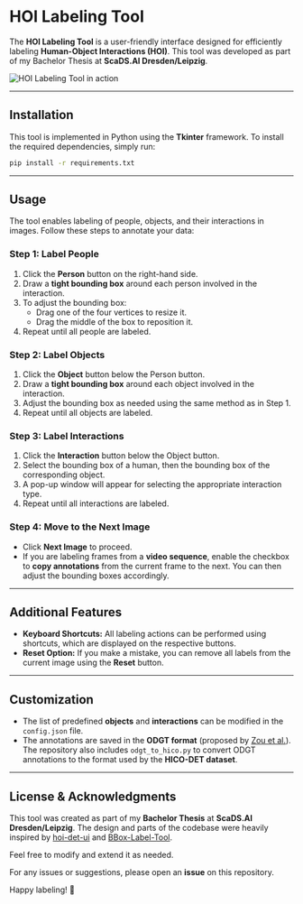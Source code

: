 # HOI Labeling Tool

The **HOI Labeling Tool** is a user-friendly interface designed for efficiently labeling **Human-Object Interactions (HOI)**. This tool was developed as part of my Bachelor Thesis at **ScaDS.AI Dresden/Leipzig**.

![HOI Labeling Tool in action](/images/labeling_example.gif)

---

## Installation
This tool is implemented in Python using the **Tkinter** framework. To install the required dependencies, simply run:

```sh
pip install -r requirements.txt
```

---

## Usage

The tool enables labeling of people, objects, and their interactions in images. Follow these steps to annotate your data:

### Step 1: Label People
1. Click the **Person** button on the right-hand side.
2. Draw a **tight bounding box** around each person involved in the interaction.
3. To adjust the bounding box:
   - Drag one of the four vertices to resize it.
   - Drag the middle of the box to reposition it.
4. Repeat until all people are labeled.

### Step 2: Label Objects
1. Click the **Object** button below the Person button.
2. Draw a **tight bounding box** around each object involved in the interaction.
3. Adjust the bounding box as needed using the same method as in Step 1.
4. Repeat until all objects are labeled.

### Step 3: Label Interactions
1. Click the **Interaction** button below the Object button.
2. Select the bounding box of a human, then the bounding box of the corresponding object.
3. A pop-up window will appear for selecting the appropriate interaction type.
4. Repeat until all interactions are labeled.

### Step 4: Move to the Next Image
- Click **Next Image** to proceed.
- If you are labeling frames from a **video sequence**, enable the checkbox to **copy annotations** from the current frame to the next. You can then adjust the bounding boxes accordingly.

---

## Additional Features
- **Keyboard Shortcuts:** All labeling actions can be performed using shortcuts, which are displayed on the respective buttons.
- **Reset Option:** If you make a mistake, you can remove all labels from the current image using the **Reset** button.

---

## Customization
- The list of predefined **objects** and **interactions** can be modified in the `config.json` file.
- The annotations are saved in the **ODGT format** (proposed by [Zou et al.](https://arxiv.org/abs/2103.04503)). The repository also includes `odgt_to_hico.py` to convert ODGT annotations to the format used by the **HICO-DET dataset**.

---

## License & Acknowledgments
This tool was created as part of my **Bachelor Thesis** at **ScaDS.AI Dresden/Leipzig**. The design and parts of the codebase were heavily inspired by [hoi-det-ui](https://github.com/ywchao/hoi-det-ui) and [BBox-Label-Tool](https://github.com/puzzledqs/BBox-Label-Tool).  

Feel free to modify and extend it as needed.  

For any issues or suggestions, please open an **issue** on this repository.  

Happy labeling! 🎯  


